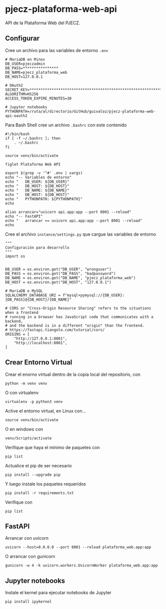 # pjecz-plataforma-web-api

API de la Plataforma Web del PJECZ.

## Configurar

Cree un archivo para las variables de entorno `.env`

    # MariaDB en Minos
    DB_USER=pjeczadmin
    DB_PASS=****************
    DB_NAME=pjecz_plataforma_web
    DB_HOST=127.0.0.1

    # OAuth2
    SECRET_KEY=****************************************************************
    ALGORITHM=HS256
    ACCESS_TOKEN_EXPIRE_MINUTES=30

    # Jupyter notebooks
    PYTHONPATH=/ruta/al/directorio/GitHub/guivaloz/pjecz-plataforma-web-api-oauth2

Para Bash Shell cree un archivo `.bashrc` con este contenido

    #!/bin/bash
    if [ -f ~/.bashrc ]; then
        . ~/.bashrc
    fi

    source venv/bin/activate

    figlet Plataforma Web API

    export $(grep -v '^#' .env | xargs)
    echo "-- Variables de entorno"
    echo "   DB_USER: ${DB_USER}"
    echo "   DB_HOST: ${DB_HOST}"
    echo "   DB_NAME: ${DB_NAME}"
    echo "   DB_HOST: ${DB_HOST}"
    echo "   PYTHONPATH: ${PYTHONPATH}"
    echo

    alias arrancar="uvicorn api.app:app --port 8001 --reload"
    echo "-- FastAPI"
    echo "   arrancar == uvicorn api.app:app --port 8001 --reload"
    echo

Cree el archivo `instance/settings.py` que cargue las variables de entorno

    """
    Configuración para desarrollo
    """
    import os


    DB_USER = os.environ.get("DB_USER", "wronguser")
    DB_PASS = os.environ.get("DB_PASS", "badpassword")
    DB_NAME = os.environ.get("DB_NAME", "pjecz_plataforma_web")
    DB_HOST = os.environ.get("DB_HOST", "127.0.0.1")

    # MariaDB o MySQL
    SQLALCHEMY_DATABASE_URI = f"mysql+pymysql://{DB_USER}:{DB_PASS}@{DB_HOST}/{DB_NAME}"

    # CORS or "Cross-Origin Resource Sharing" refers to the situations when a frontend
    # running in a browser has JavaScript code that communicates with a backend,
    # and the backend is in a different "origin" than the frontend.
    # https://fastapi.tiangolo.com/tutorial/cors/
    ORIGINS = [
        "http://127.0.0.1:8001",
        "http://localhost:8001",
    ]

## Crear Entorno Virtual

Crear el enorno virtual dentro de la copia local del repositorio, con

    python -m venv venv

O con virtualenv

    virtualenv -p python3 venv

Active el entorno virtual, en Linux con...

    source venv/bin/activate

O en windows con

    venv/Scripts/activate

Verifique que haya el mínimo de paquetes con

    pip list

Actualice el pip de ser necesario

    pip install --upgrade pip

Y luego instale los paquetes requeridos

    pip install -r requirements.txt

Verifique con

    pip list

## FastAPI

Arrancar con uvicorn

    uvicorn --host=0.0.0.0 --port 8001 --reload plataforma_web.app:app

O arrancar con gunicorn

    gunicorn -w 4 -k uvicorn.workers.UvicornWorker plataforma_web.app:app

## Jupyter notebooks

Instale el kernel para ejecutar notebooks de Jupyter

    pip install ipykernel
